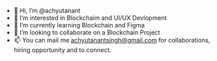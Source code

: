 - 👋 Hi, I’m @achyutanant
- 👀 I’m interested in Blockchaim and UI/UX Devlopment
- 🌱 I’m currently learning Blockchain and Figma
- 💞️ I’m looking to collaborate on a Blockchain Project
- 📫 You can mail me achyutanantsingh@gmail.com for collaborations, hiring opportunity and to connect.

<!---
achyutanant/achyutanant is a ✨ special ✨ repository because its `README.md` (this file) appears on your GitHub profile.
You can click the Preview link to take a look at your changes.
--->
